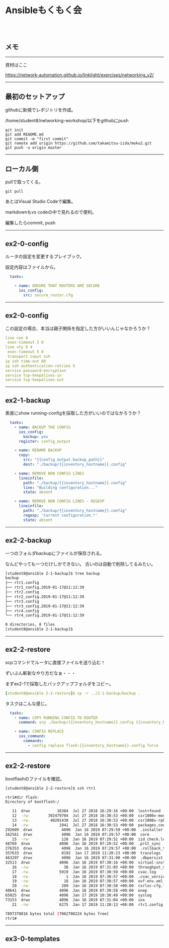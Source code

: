 <!-- markdownlint-disable MD001 -->
<!-- markdownlint-disable MD012 -->
<!-- markdownlint-disable MD036 -->

# Ansibleもくもく会

<br>
<br>

## メモ

---

資材はここ

<https://network-automation.github.io/linklight/exercises/networking_v2/>


---

## 最初のセットアップ

githubに新規でレポジトリを作成。

/home/student8/networking-workshop/以下をgithubにpush

```
git init
git add README.md
git commit -m "first commit"
git remote add origin https://github.com/takamitsu-iida/moku2.git
git push -u origin master
```

---

## ローカル側

pullで取ってくる。

```
git pull
```

あとはVisual Studio Codeで編集。

markdownもvs codeの中で見れるので便利。

編集したらcommit, push

---

## ex2-0-config

ルータの設定を変更するプレイブック。

設定内容はファイルから。

```yml
  tasks:

    - name: ENSURE THAT ROUTERS ARE SECURE
      ios_config:
        src: secure_router.cfg
```

---

## ex2-0-config

この設定の場合、本当は親子関係を指定した方がいいんじゃなかろうか？

```yml
line con 0
 exec-timeout 5 0
line vty 0 4
 exec-timeout 5 0
 transport input ssh
ip ssh time-out 60
ip ssh authentication-retries 5
service password-encryption
service tcp-keepalives-in
service tcp-keepalives-out
```

---

## ex2-1-backup

素直にshow running-configを採取した方がいいのではなかろうか？

```yml
  tasks:
    - name: BACKUP THE CONFIG
      ios_config:
        backup: yes
      register: config_output

    - name: RENAME BACKUP
      copy:
        src: "{{config_output.backup_path}}"
        dest: "./backup/{{inventory_hostname}}.config"

    - name: REMOVE NON CONFIG LINES
      lineinfile:
        path: "./backup/{{inventory_hostname}}.config"
        line: "Building configuration..."
        state: absent

    - name: REMOVE NON CONFIG LINES - REGEXP
      lineinfile:
        path: "./backup/{{inventory_hostname}}.config"
        regexp: 'Current configuration.*'
        state: absent
```

---

## ex2-2-backup

一つのフォルダbackupにファイルが保存される。

なんどやっても一つだけしかできない。
古いのは自動で削除してるみたい。

```bash
[student8@ansible 2-1-backup]$ tree backup
backup
├── rtr1.config
├── rtr1_config.2019-01-17@11:12:39
├── rtr2.config
├── rtr2_config.2019-01-17@11:12:39
├── rtr3.config
├── rtr3_config.2019-01-17@11:12:39
├── rtr4.config
└── rtr4_config.2019-01-17@11:12:39

0 directories, 8 files
[student8@ansible 2-1-backup]$
```

---

## ex2-2-restore

scpコマンドでルータに直接ファイルを送り込む！

ずいぶん斬新なやり方だなぁ・・・

まずex2-1で採取したバックアップフォルダをコピー。

```yml
[student8@ansible 2-2-restore]$ cp -r ../2-1-backup/backup .
```

タスクはこんな感じ。

```yml
  tasks:
    - name: COPY RUNNING CONFIG TO ROUTER
      command: scp ./backup/{{inventory_hostname}}.config {{inventory_hostname}}:/{{inventory_hostname}}.config

    - name: CONFIG REPLACE
      ios_command:
        commands:
          - config replace flash:{{inventory_hostname}}.config force
```

---

## ex2-2-restore

bootflashのファイルを確認。

```bash
[student8@ansible 2-2-restore]$ ssh rtr1

rtr1#dir flash:
Directory of bootflash:/

   11  drwx            16384  Jul 27 2018 16:29:16 +00:00  lost+found
   12  -rw-        392479704  Jul 27 2018 16:30:53 +00:00  csr1000v-mono-universalk9.16.09.01.SPA.pkg
   13  -rw-         40201438  Jul 27 2018 16:30:53 +00:00  csr1000v-rpboot.16.09.01.SPA.pkg
   14  -rw-             1941  Jul 27 2018 16:30:53 +00:00  packages.conf
292609  drwx             4096  Jan 16 2019 07:29:59 +00:00  .installer
162561  drwx             4096  Jan 16 2019 07:29:57 +00:00  core
   15  -rw-              128  Jan 16 2019 07:29:51 +00:00  iid_check.log
48769  drwx             4096  Jan 16 2019 07:29:52 +00:00  .prst_sync
276353  drwx             4096  Jan 16 2019 07:29:57 +00:00  .rollback_timer
357633  drwx             8192  Jan 17 2019 11:20:23 +00:00  tracelogs
463297  drwx             4096  Jan 16 2019 07:31:00 +00:00  .dbpersist
32513  drwx             4096  Jan 16 2019 07:30:16 +00:00  virtual-instance
   16  -rw-               30  Jan 16 2019 07:31:03 +00:00  throughput_monitor_params
   17  -rw-             5919  Jan 16 2019 07:30:59 +00:00  cvac.log
   18  -rw-                1  Jan 16 2019 07:30:57 +00:00  .cvac_version
   19  -rw-               16  Jan 16 2019 07:30:57 +00:00  ovf-env.xml.md5
   20  -rw-              209  Jan 16 2019 07:30:58 +00:00  csrlxc-cfg.log
40641  drwx             4096  Jan 16 2019 07:30:58 +00:00  onep
65025  drwx             4096  Jan 17 2019 10:38:49 +00:00  syslog
73153  drwx             4096  Jan 16 2019 07:31:04 +00:00  iox
   21  -rw-             6275  Jan 17 2019 11:20:13 +00:00  rtr1.config

7897378816 bytes total (7062708224 bytes free)
rtr1#
```

---

## ex3-0-templates

